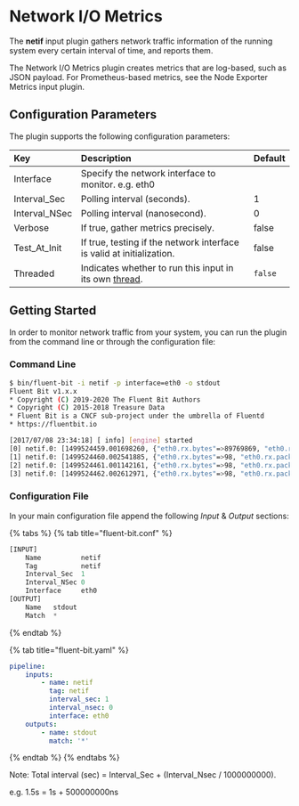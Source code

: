 # Network I/O Metrics

The **netif** input plugin gathers network traffic information of the running system every certain interval of time, and reports them.

The Network I/O Metrics plugin creates metrics that are log-based, such as JSON
payload. For Prometheus-based metrics, see the Node Exporter Metrics input plugin.

## Configuration Parameters

The plugin supports the following configuration parameters:

| Key | Description | Default |
| :--- | :--- | :--- |
| Interface | Specify the network interface to monitor. e.g. eth0 | |
| Interval\_Sec | Polling interval \(seconds\). | 1 |
| Interval\_NSec | Polling interval \(nanosecond\). | 0 |
| Verbose | If true, gather metrics precisely. | false |
| Test\_At\_Init | If true, testing if the network interface is valid at initialization. | false |
| Threaded | Indicates whether to run this input in its own [thread](../../administration/multithreading.md#inputs). | `false` |

## Getting Started

In order to monitor network traffic from your system, you can run the plugin from the command line or through the configuration file:

### Command Line

```bash
$ bin/fluent-bit -i netif -p interface=eth0 -o stdout
Fluent Bit v1.x.x
* Copyright (C) 2019-2020 The Fluent Bit Authors
* Copyright (C) 2015-2018 Treasure Data
* Fluent Bit is a CNCF sub-project under the umbrella of Fluentd
* https://fluentbit.io

[2017/07/08 23:34:18] [ info] [engine] started
[0] netif.0: [1499524459.001698260, {"eth0.rx.bytes"=>89769869, "eth0.rx.packets"=>73357, "eth0.rx.errors"=>0, "eth0.tx.bytes"=>4256474, "eth0.tx.packets"=>24293, "eth0.tx.errors"=>0}]
[1] netif.0: [1499524460.002541885, {"eth0.rx.bytes"=>98, "eth0.rx.packets"=>1, "eth0.rx.errors"=>0, "eth0.tx.bytes"=>98, "eth0.tx.packets"=>1, "eth0.tx.errors"=>0}]
[2] netif.0: [1499524461.001142161, {"eth0.rx.bytes"=>98, "eth0.rx.packets"=>1, "eth0.rx.errors"=>0, "eth0.tx.bytes"=>98, "eth0.tx.packets"=>1, "eth0.tx.errors"=>0}]
[3] netif.0: [1499524462.002612971, {"eth0.rx.bytes"=>98, "eth0.rx.packets"=>1, "eth0.rx.errors"=>0, "eth0.tx.bytes"=>98, "eth0.tx.packets"=>1, "eth0.tx.errors"=>0}]
```

### Configuration File

In your main configuration file append the following _Input_ & _Output_ sections:

{% tabs %}
{% tab title="fluent-bit.conf" %}
```python
[INPUT]
    Name          netif
    Tag           netif
    Interval_Sec  1
    Interval_NSec 0
    Interface     eth0
[OUTPUT]
    Name   stdout
    Match  *
```
{% endtab %}

{% tab title="fluent-bit.yaml" %}
```yaml
pipeline:
    inputs:
        - name: netif
          tag: netif
          interval_sec: 1
          interval_nsec: 0
          interface: eth0
    outputs:
        - name: stdout
          match: '*'
```
{% endtab %}
{% endtabs %}

Note: Total interval \(sec\) = Interval\_Sec + \(Interval\_Nsec / 1000000000\).

e.g. 1.5s = 1s + 500000000ns
